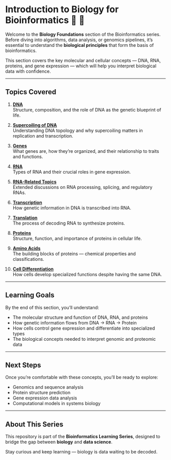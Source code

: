 #  Introduction to Biology for Bioinformatics 🧠 🧬

Welcome to the **Biology Foundations** section of the Bioinformatics series.  
Before diving into algorithms, data analysis, or genomics pipelines, it’s essential to understand the **biological principles** that form the basis of bioinformatics.

This section covers the key molecular and cellular concepts — DNA, RNA, proteins, and gene expression — which will help you interpret biological data with confidence.

---

## Topics Covered

1. [**DNA**](./DNA.md)  
   Structure, composition, and the role of DNA as the genetic blueprint of life.

2. [**Supercoiling of DNA**](./supercoiling_dna.md)  
   Understanding DNA topology and why supercoiling matters in replication and transcription.

3. [**Genes**](./gene.md)  
   What genes are, how they’re organized, and their relationship to traits and functions.

4. [**RNA**](./rna.md)  
   Types of RNA and their crucial roles in gene expression.

5. [**RNA-Related Topics**](./rna-topic.md)  
   Extended discussions on RNA processing, splicing, and regulatory RNAs.

6. [**Transcription**](./transcription.md)  
   How genetic information in DNA is transcribed into RNA.

7. [**Translation**](./translation.md)  
   The process of decoding RNA to synthesize proteins.

8. [**Proteins**](./Proteins.md)  
   Structure, function, and importance of proteins in cellular life.

9. [**Amino Acids**](./amino_acids.md)  
   The building blocks of proteins — chemical properties and classifications.

10. [**Cell Differentiation**](./cell-differentiation.md)  
    How cells develop specialized functions despite having the same DNA.

---

## Learning Goals 

By the end of this section, you’ll understand:
- The molecular structure and function of DNA, RNA, and proteins  
- How genetic information flows from DNA → RNA → Protein  
- How cells control gene expression and differentiate into specialized types  
- The biological concepts needed to interpret genomic and proteomic data  

---

## Next Steps

Once you’re comfortable with these concepts, you’ll be ready to explore:
- Genomics and sequence analysis  
- Protein structure prediction  
- Gene expression data analysis  
- Computational models in systems biology  

---

##  About This Series

This repository is part of the **Bioinformatics Learning Series**, designed to bridge the gap between **biology** and **data science**.

Stay curious and keep learning — biology is data waiting to be decoded.  
